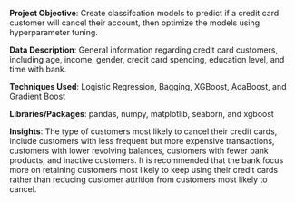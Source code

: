 **Project Objective**: Create classifcation models to predict if a credit card customer will cancel their account, then optimize the models using hyperparameter tuning.

**Data Description**: General information regarding credit card customers, including age, income, gender, credit card spending, education level, and time with bank.

**Techniques Used**: Logistic Regression, Bagging, XGBoost, AdaBoost, and Gradient Boost

**Libraries/Packages**: pandas, numpy, matplotlib, seaborn, and xgboost

**Insights**: The type of customers most likely to cancel their credit cards, include customers with less frequent but more expensive transactions, customers with lower revolving balances, customers with fewer bank products, and inactive customers. It is recommended that the bank focus more on retaining customers most likely to keep using their credit cards rather than reducing customer attrition from customers most likely to cancel.
